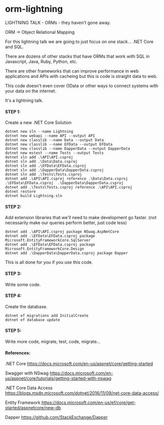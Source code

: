 # orm-lightning
  LIGHTNING TALK - ORMs - they haven't gone away.

ORM ->  Object Relational Mapping

For this lightning talk we are going to just focus on one stack... .NET Core and SQL.  

There are dozens of other stacks that have ORMs that work with SQL in Javascript, Java, Ruby, Python, etc.

There are other frameworks that can improve performance in web applications and APIs with cacheing but this is code is straight data to web.

This code doesn't even cover OData or other ways to connect systems with your data on the internet.

It's a lightning talk.

#### STEP 1:
Create a new .NET Core Solution

```
dotnet new sln --name Lightning
dotnet new webapi --name API --output API
dotnet new classlib --name Data --output Data
dotnet new classlib --name EFData --output EFData
dotnet new classlib --name DapperData --output DapperData
dotnet new mstest --name Tests --output Tests
dotnet sln add .\API\API.csproj
dotnet sln add .\Data\Data.csproj
dotnet sln add .\EFData\EFData.csproj
dotnet sln add .\DapperData\DapperData.csproj
dotnet sln add .\Tests\Tests.csproj
dotnet add .\API\API.csproj reference .\Data\Data.csproj  .\EFData\EFData.csproj  .\DapperData\DapperData.csproj
dotnet add .\Tests\Tests.csproj reference .\API\API.csproj 
dotnet restore
dotnet build Lightning.sln
```

#### STEP 2: 
Add extension libraries that we'll need to make development go faster. 
(not necessarily make our queries perform better, just code less)

```
dotnet add .\API\API.csproj package NSwag.AspNetCore
dotnet add .\EFData\EFData.csproj package Microsoft.EntityFrameworkCore.SqlServer 
dotnet add .\EFData\EFData.csproj package Microsoft.EntityFrameworkCore.Design
dotnet add .\DapperData\DapperData.csproj package Dapper
```

This is all done for you if you use this code.  

#### STEP 3:
Write some code.

#### STEP 4: 
Create the database.
```
dotnet ef migrations add InitialCreate
dotnet ef database update
```

#### STEP 5:
Write more code, migrate, test, code, migrate...

#### References:

.NET Core
https://docs.microsoft.com/en-us/aspnet/core/getting-started

Swagger with NSwag
https://docs.microsoft.com/en-us/aspnet/core/tutorials/getting-started-with-nswag

.NET Core Data Access
https://blogs.msdn.microsoft.com/dotnet/2016/11/09/net-core-data-access/ 

Entity Framework
https://docs.microsoft.com/en-us/ef/core/get-started/aspnetcore/new-db

Dapper
https://github.com/StackExchange/Dapper 